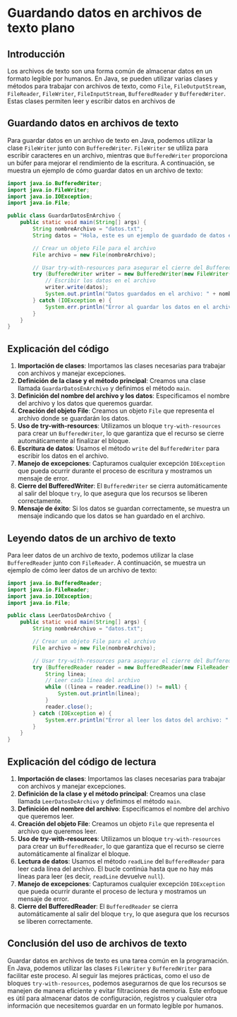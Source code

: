 # Guardando datos en archivos de texto plano

## Introducción

Los archivos de texto son una forma común de almacenar datos en un formato legible por humanos. En Java, se pueden
utilizar varias clases y métodos para trabajar con archivos de texto, como `File`, `FileOutputStream`, `FileReader`,
`FileWriter`, `FileInputStream`, `BufferedReader` y `BufferedWriter`. Estas clases permiten leer y escribir datos en
archivos de

## Guardando datos en archivos de texto

Para guardar datos en un archivo de texto en Java, podemos utilizar la clase `FileWriter` junto con `BufferedWriter`.
`FileWriter` se utiliza para escribir caracteres en un archivo, mientras que `BufferedWriter` proporciona un búfer
para mejorar el rendimiento de la escritura. A continuación, se muestra un ejemplo de cómo guardar datos en un archivo
de texto:

```java
import java.io.BufferedWriter;
import java.io.FileWriter;
import java.io.IOException;
import java.io.File;

public class GuardarDatosEnArchivo {
    public static void main(String[] args) {
        String nombreArchivo = "datos.txt";
        String datos = "Hola, este es un ejemplo de guardado de datos en un archivo de texto.";

        // Crear un objeto File para el archivo
        File archivo = new File(nombreArchivo);

        // Usar try-with-resources para asegurar el cierre del BufferedWriter
        try (BufferedWriter writer = new BufferedWriter(new FileWriter(archivo))) {
            // Escribir los datos en el archivo
            writer.write(datos);
            System.out.println("Datos guardados en el archivo: " + nombreArchivo);
        } catch (IOException e) {
            System.err.println("Error al guardar los datos en el archivo: " + e.getMessage());
        }
    }
}
```

## Explicación del código

1. **Importación de clases**: Importamos las clases necesarias para trabajar con archivos y manejar excepciones.
2. **Definición de la clase y el método principal**: Creamos una clase llamada `GuardarDatosEnArchivo` y definimos el
   método `main`.
3. **Definición del nombre del archivo y los datos**: Especificamos el nombre del archivo y los datos que queremos
   guardar.
4. **Creación del objeto File**: Creamos un objeto `File` que representa el archivo donde se guardarán los datos.
5. **Uso de try-with-resources**: Utilizamos un bloque `try-with-resources` para crear un `BufferedWriter`, lo que
   garantiza que el recurso se cierre automáticamente al finalizar el bloque.
6. **Escritura de datos**: Usamos el método `write` del `BufferedWriter` para escribir los datos en el archivo.
7. **Manejo de excepciones**: Capturamos cualquier excepción `IOException` que pueda ocurrir durante el proceso de
   escritura y mostramos un mensaje de error.
8. **Cierre del BufferedWriter**: El `BufferedWriter` se cierra automáticamente al salir del bloque `try`, lo que
   asegura que los recursos se liberen correctamente.
9. **Mensaje de éxito**: Si los datos se guardan correctamente, se muestra un mensaje indicando que los datos se han
   guardado en el archivo.

## Leyendo datos de un archivo de texto

Para leer datos de un archivo de texto, podemos utilizar la clase `BufferedReader` junto con `FileReader`. A
continuación, se muestra un ejemplo de cómo leer datos de un archivo de texto:

```java
import java.io.BufferedReader;
import java.io.FileReader;
import java.io.IOException;
import java.io.File;

public class LeerDatosDeArchivo {
    public static void main(String[] args) {
        String nombreArchivo = "datos.txt";

        // Crear un objeto File para el archivo
        File archivo = new File(nombreArchivo);

        // Usar try-with-resources para asegurar el cierre del BufferedReader
        try (BufferedReader reader = new BufferedReader(new FileReader(archivo))) {
            String linea;
            // Leer cada línea del archivo
            while ((linea = reader.readLine()) != null) {
                System.out.println(linea);
            }
            reader.close();
        } catch (IOException e) {
            System.err.println("Error al leer los datos del archivo: " + e.getMessage());
        }
    }
}
```

## Explicación del código de lectura

1. **Importación de clases**: Importamos las clases necesarias para trabajar con archivos y manejar excepciones.
2. **Definición de la clase y el método principal**: Creamos una clase llamada `LeerDatosDeArchivo` y definimos el
   método `main`.
3. **Definición del nombre del archivo**: Especificamos el nombre del archivo que queremos leer.
4. **Creación del objeto File**: Creamos un objeto `File` que representa el archivo que queremos leer.
5. **Uso de try-with-resources**: Utilizamos un bloque `try-with-resources` para crear un `BufferedReader`, lo que
   garantiza que el recurso se cierre automáticamente al finalizar el bloque.
6. **Lectura de datos**: Usamos el método `readLine` del `BufferedReader` para leer cada línea del archivo. El
   bucle continúa hasta que no hay más líneas para leer (es decir, `readLine` devuelve `null`).
7. **Manejo de excepciones**: Capturamos cualquier excepción `IOException` que pueda ocurrir durante el proceso de
   lectura y mostramos un mensaje de error.
8. **Cierre del BufferedReader**: El `BufferedReader` se cierra automáticamente al salir del bloque `try`, lo que
   asegura que los recursos se liberen correctamente.

## Conclusión del uso de archivos de texto

Guardar datos en archivos de texto es una tarea común en la programación. En Java, podemos utilizar las clases
`FileWriter` y `BufferedWriter` para facilitar este proceso. Al seguir las mejores prácticas, como el uso de
bloques `try-with-resources`, podemos asegurarnos de que los recursos se manejen de manera eficiente y evitar
filtraciones de memoria. Este enfoque es útil para almacenar datos de configuración, registros y cualquier otra
información que necesitemos guardar en un formato legible por humanos.